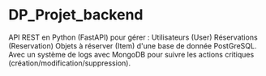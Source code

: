 # DP_Projet_backend
API REST en Python (FastAPI) pour gérer :  Utilisateurs (User)  Réservations (Reservation)  Objets à réserver (Item) d'une base de donnée PostGreSQL. Avec un système de logs avec MongoDB pour suivre les actions critiques (création/modification/suppression).
